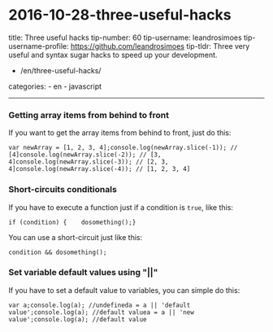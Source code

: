 # 2016-10-28-three-useful-hacks

title: Three useful hacks tip-number: 60 tip-username: leandrosimoes tip-username-profile: https://github.com/leandrosimoes tip-tldr: Three very useful and syntax sugar hacks to speed up your development.

- /en/three-useful-hacks/

categories: - en - javascript

---

### Getting array items from behind to front

If you want to get the array items from behind to front, just do this:

```
var newArray = [1, 2, 3, 4];console.log(newArray.slice(-1)); // [4]console.log(newArray.slice(-2)); // [3, 4]console.log(newArray.slice(-3)); // [2, 3, 4]console.log(newArray.slice(-4)); // [1, 2, 3, 4]
```

### Short-circuits conditionals

If you have to execute a function just if a condition is `true`, like this:

```
if (condition) {    dosomething();}
```

You can use a short-circuit just like this:

```
condition && dosomething();
```

### Set variable default values using "||"

If you have to set a default value to variables, you can simple do this:

```
var a;console.log(a); //undefineda = a || 'default value';console.log(a); //default valuea = a || 'new value';console.log(a); //default value
```
